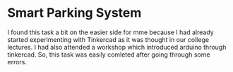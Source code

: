 # Smart Parking System
I found this task a bit on the easier side for mme because I had already started experimenting with Tinkercad as it was thought in our college lectures. I had also attended a workshop which introduced arduino through tinkercad. So, this task was easily comleted after going through some errors. 

